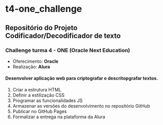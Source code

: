# t4-one_challenge
## Repositório do Projeto Codificador/Decodificador de texto

### Challenge turma 4 - ONE (Oracle Next Education) 
- Oferecimento: **Oracle**
- Realização: **Alura**

#### Desenvolver aplicação web para criptografar e descritopgrafar textos.

1. Criar a estrutura HTML
2. Definir a estilização CSS
3. Programar as funcionalidades JS
4. Armazenar as versões do desenvolvimento no repositório GitHub
5. Publicar no GitHub Pages
6. Formalizar a entrega na plataforma da Alura
